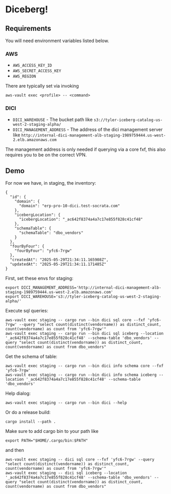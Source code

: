 # Diceberg!

## Requirements

You will need environment variables listed below.

### AWS

- `AWS_ACCESS_KEY_ID`
- `AWS_SECRET_ACCESS_KEY`
- `AWS_REGION`

There are typically set via invoking

```
aws-vault exec <profile> -- <command>
```

### DICI

- `DICI_WAREHOUSE` - The bucket path like `s3://tyler-iceberg-catalog-us-west-2-staging-alpha/`
- `DICI_MANAGEMENT_ADDRESS` - The address of the dici management server like
  `http://internal-dici-management-alb-staging-1989759444.us-west-2.elb.amazonaws.com`

The management address is only needed if querying via a core fxf, this also requires you to be on the correct VPN.

## Demo

For now we have, in staging, the inventory:

```
{
  "id": {
    "domain": {
      "domain": "erp-pro-10-dici.test-socrata.com"
    },
    "icebergLocation": {
      "icebergLocation": "_ac642f8374a4a7c17e855f828c41cf48"
    },
    "schemaTable": {
      "schemaTable": "dbo_vendors"
    }
  },
  "fourByFour": {
    "fourByFour": "yfc6-7rgw"
  },
  "createdAt": "2025-05-29T21:34:11.165908Z",
  "updatedAt": "2025-05-29T21:34:11.171485Z"
}
```

First, set these envs for staging:

```shell
export DICI_MANAGEMENT_ADDRESS='http://internal-dici-management-alb-staging-1989759444.us-west-2.elb.amazonaws.com'
export DICI_WAREHOUSE='s3://tyler-iceberg-catalog-us-west-2-staging-alpha/'
```

Execute sql queries:

```shell
aws-vault exec staging -- cargo run --bin dici sql core --fxf 'yfc6-7rgw' --query "select count(distinct(vendorname)) as distinct_count, count(vendorname) as count from 'yfc6-7rgw'"
aws-vault exec staging -- cargo run --bin dici sql iceberg --location '_ac642f8374a4a7c17e855f828c41cf48' --schema-table 'dbo_vendors' --query "select count(distinct(vendorname)) as distinct_count, count(vendorname) as count from dbo_vendors"

```

Get the schema of table:

```shell
aws-vault exec staging -- cargo run --bin dici info schema core --fxf 'yfc6-7rgw'
aws-vault exec staging -- cargo run --bin dici info schema iceberg --location '_ac642f8374a4a7c17e855f828c41cf48' --schema-table 'dbo_vendors'

```

Help dialog:

```shell
aws-vault exec staging -- cargo run --bin dici --help
```




Or do a release build:
```shell
cargo install --path .
```

Make sure to add cargo bin to your path like
```shell
export PATH="$HOME/.cargo/bin:$PATH"
```

and then
```shell
aws-vault exec staging -- dici sql core --fxf 'yfc6-7rgw' --query "select count(distinct(vendorname)) as distinct_count, count(vendorname) as count from 'yfc6-7rgw'"
aws-vault exec staging -- dici sql iceberg --location '_ac642f8374a4a7c17e855f828c41cf48' --schema-table 'dbo_vendors' --query "select count(distinct(vendorname)) as distinct_count, count(vendorname) as count from dbo_vendors"

```
